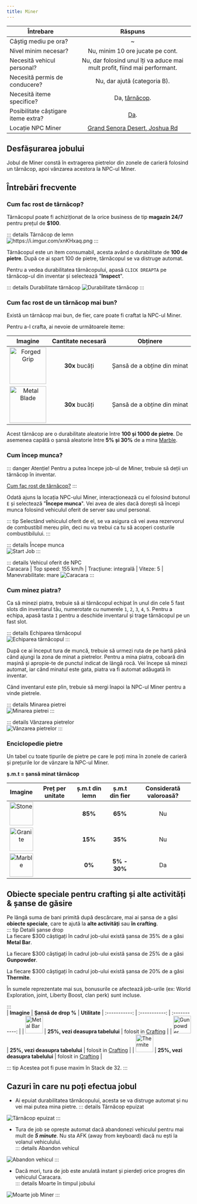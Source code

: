 ```yaml
---
title: Miner
---
```


| Întrebare   | Răspuns |
| ----------- | :-----------: |
| Câștig mediu pe ora? | ~<Dinero :amount='1500' /> |
| Nivel minim necesar? | Nu, minim 10 ore jucate pe cont. |
| Necesită vehicul personal? | Nu, dar folosind unul îți va aduce mai mult profit, fiind mai performant. |
| Necesită permis de conducere? | Nu, dar ajută (categoria B). |
| Necesită iteme specifice? | Da, [târnăcop](#cum-fac-rost-de-tarnacop). |
| Posibilitate câștigare iteme extra? | [Da](#obiecte-speciale-pentru-crafting-si-alte-activitati-sanse-de-gasire). |
| Locație NPC Miner | [Grand Senora Desert, Joshua Rd](https://i.imgur.com/1ONfXp8.png) |

## Desfășurarea jobului  

Jobul de Miner constă în extragerea pietrelor din zonele de carieră folosind un târnăcop, apoi vânzarea acestora la NPC-ul Miner.

## Întrebări frecvente

### Cum fac rost de târnăcop?

Târnăcopul poate fi achiziționat de la orice business de tip **magazin 24/7** pentru prețul de **$100**.

::: details Târnăcop de lemn  
<Image src="https://i.imgur.com/xnKHxaq.png" alt="https://i.imgur.com/xnKHxaq.png" />
:::

Târnăcopul este un item consumabil, acesta având o durabilitate de **100 de pietre**. După ce ai spart 100 de pietre, târnăcopul se va distruge automat.

Pentru a vedea durabilitatea târnăcopului, apasă `CLICK DREAPTA` pe târnăcop-ul din inventar și selectează "**Inspect**".

::: details Durabilitate târnăcop
<Image src="https://i.imgur.com/GL8EWR0.png" alt="Durabilitate târnăcop" />
:::

### Cum fac rost de un târnăcop mai bun?

Există un târnăcop mai bun, de fier, care poate fi craftat la NPC-ul Miner.

Pentru a-l crafta, ai nevoie de următoarele iteme:

| Imagine | Cantitate necesară | Obținere |
| :---: | :---: | :---: |
| <Image src="https://i.imgur.com/i3Jt8cc.png" alt="Forged Grip" width="100" label="Forged Grip" /> | **30x** bucăți | Șansă de a obține din minat |
| <Image src="https://i.imgur.com/DBgM7yn.png" alt="Metal Blade" width="100" label="Metal Blade" /> | **30x** bucăți | Șansă de a obține din minat |

Acest târnăcop are o durabilitate aleatorie între **100 și 1000 de pietre**.  De asemenea capătă o șansă aleatorie între **5% și 30%** de a mina [Marble](#enciclopedie-pietre).

### Cum încep munca?

::: danger Atenție!
Pentru a putea începe job-ul de Miner, trebuie să deții un târnăcop în inventar. 

[Cum fac rost de târnăcop?](#cum-fac-rost-de-tarnacop)
:::

Odată ajuns la locația NPC-ului Miner, interacționează cu el folosind butonul `E` și selectează "**Începe munca**". Vei avea de ales dacă dorești să începi munca folosind vehiculul oferit de server sau unul personal. 

::: tip
Selectând vehiculul oferit de el, se va asigura că vei avea rezervorul de combustibil mereu plin, deci nu va trebui ca tu să acoperi costurile combustibilului.
:::

::: details Începe munca  
  <Image src="https://i.imgur.com/iTOr2Hv.gif" alt="Start Job" />
:::  

::: details Vehicul oferit de NPC  
  Caracara | Top speed: 155 km/h | Tracțiune: integrală | Viteze: 5 | Manevrabilitate: mare 
  <Image src="https://i.imgur.com/Hdi0Y0C.png" alt="Caracara" />
::: 

### Cum minez piatra?

Ca să minezi piatra, trebuie să ai târnăcopul echipat în unul din cele 5 fast slots din inventarul tău, numerotate cu numerele `1`, `2`, `3`, `4`, `5`. Pentru a echipa, apasă tasta `I` pentru a deschide inventarul și trage târnăcopul pe un fast slot.

::: details Echiparea târnăcopul  
  <Image src="https://i.imgur.com/trIAcc2.gif" alt="Echiparea târnăcopul" />
:::  

După ce ai început tura de muncă, trebuie să urmezi ruta de pe hartă până când ajungi la zona de minat a pietrelor. Pentru a mina piatra, coboară din mașină și apropie-te de punctul indicat de lângă rocă. Vei începe să minezi automat, iar când minatul este gata, piatra va fi automat adăugată în inventar. 

Când inventarul este plin, trebuie să mergi înapoi la NPC-ul Miner pentru a vinde pietrele.

::: details Minarea pietrei  
  <Image src="https://i.imgur.com/sVFI4zl.gif" alt="Minarea pietrei" />
::: 

::: details Vânzarea pietrelor  
  <Image src="https://i.imgur.com/XebMc3B.gif" alt="Vânzarea pietrelor" />
:::

### Enciclopedie pietre

Un tabel cu toate tipurile de pietre pe care le poți mina în zonele de carieră și prețurile lor de vânzare la NPC-ul Miner.

**ș.m.t = șansă minat târnăcop**

| **Imagine** | **Preț** per unitate | **ș.m.t din lemn** | **ș.m.t din fier** | **Considerată valoroasă?** |
| :-----------: | :-----------: | :-----------: | :-----------: | :-----------: |
| <Image src="https://i.imgur.com/cwMdibq.png" alt="Stone" width="64" label="Stone" /> | **<Dinero :amount='15' />** | **85%** | **65%** | Nu |
| <Image src="https://i.imgur.com/XyOLRvH.png" alt="Granite" width="64" label="Granite" /> | **<Dinero :amount='19' />** | **15%** | **35%** | Nu |
| <Image src="https://i.imgur.com/4UoM5HC.png" alt="Marble" width="64" label="Marble" /> | **<Dinero :amount='25' />** | **0%** | **5% - 30%** | Da |

## Obiecte speciale pentru crafting și alte activități & șanse de găsire  

Pe lângă suma de bani primită după descărcare, mai ai șansa de a găsi **obiecte speciale**, care te ajută la **alte activități** sau **în crafting**.  
::: tip Detalii șanse drop  
La fiecare $300 câștigați în cadrul job-ului există șansa de 35% de a găsi **Metal Bar**.

La fiecare $300 câștigați în cadrul job-ului există șansa de 25% de a găsi **Gunpowder**.

La fiecare $300 câștigați în cadrul job-ului există șansa de 20% de a găsi **Thermite**.

În sumele reprezentate mai sus, bonusurile ce afectează job-urile (ex: World Exploration, joint, Liberty Boost, clan perk) sunt incluse.

:::  
| **Imagine** | **Șansă de drop %** | **Utilitate**
| :-----------: | :-----------: | :-----------: |
| <Image src="https://i.imgur.com/wy3nrJG.png" alt="Metal Bar" width="48" label="Metal Bar" /> |  **25%, vezi deasupra tabelului**  | folosit in [Crafting](../general/crafting) |
| <Image src="https://i.imgur.com/Ub9vSWq.png" alt="Gunpowder" width="48" label="Gunpowder" /> | **25%, vezi deasupra tabelului** | folosit in [Crafting](../general/crafting) |
| <Image src="https://i.imgur.com/2yZmE5w.png" alt="Thermite" width="48" label="Thermite" /> | **25%, vezi deasupra tabelului** | folosit in [Crafting](../general/crafting) |

::: tip Acestea pot fi puse maxim în Stack de 32.
:::

## Cazuri în care nu poți efectua jobul  
 
- Ai epuiat durabilitatea târnăcopului, acesta se va distruge automat și nu vei mai putea mina pietre.
::: details Târnăcop epuizat  
 <Image src="https://i.imgur.com/c67aVXW.png" alt="Târnăcop epuizat" />
:::

- Tura de job se oprește automat dacă abandonezi vehiculul pentru mai mult de _**5 minute**_. Nu sta AFK (away from keyboard) dacă nu ești la volanul vehiculului.  
::: details Abandon vehicul  
 <Image src="https://i.imgur.com/L6ut45T.png" alt="Abandon vehicul" />  
:::  

- Dacă mori, tura de job este anulată instant și pierdeți orice progres din vehiculul Caracara.  
::: details Moarte în timpul jobului  
 <Image src="https://i.imgur.com/9oNK7SN.png" alt="Moarte job Miner" />  
:::  
